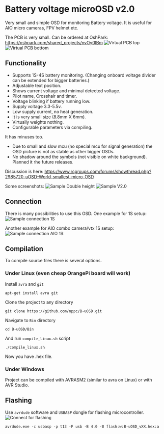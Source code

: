 # Battery voltage microOSD v2.0
Very small and simple OSD for monitoring Battery voltage. It is useful for AIO micro cameras, FPV helmet etc.

The PCB is very small. Can be ordered at OshPark: https://oshpark.com/shared_projects/nvOy0lBm
![Virtual PCB top](Images/PCB_Top.png)
![Virtual PCB bottom](Images/PCB_Bottom.png)

## Functionality
- Supports 1S-4S battery monitoring. (Changing onboard voltage divider can be extended for bigger batteries.)
- Adjustable text position.
- Shows current voltage and minimal detected voltage.
- Pilot name, Crosshair and timer.
- Voltage blinking if battery running low.
- Supply voltage 3.3-5.5v.
- Low supply current, no heat generation.
- It is very small size (8.8mm X 6mm).
- Virtually weights nothing.
- Configurable parameters via compiling.

It has minuses too.
- Due to small and slow mcu (no special mcu for signal generation) the OSD picture is not as stable as other bigger OSDs.
- No shadow around the symbols (not visible on white background). Planned it rhe future releases.

Discussion is here: https://www.rcgroups.com/forums/showthread.php?2985720-uOSD-World-smallest-micro-OSD

Some screenshots:
![Sample Double height](Images/Assembled_MCU_side.jpg)
![Sample V2.0](Images/SampleV20.jpg)

## Connection
There is many possibilities to use this OSD.
One example for 1S setup:
![Sample connection 1S](Images/1S_Connection.jpg)

Another example for AIO combo camera/vtx 1S setup:
![Sample connection AIO 1S](Images/1S_Connection_AIO.jpg)

## Compilation
To compile source files there is several options.
### Under Linux (even cheap OrangePi board will work)
Install `avra` and `git`
```
apt-get install avra git
```
Clone the project to any directory
```
git clone https://github.com/nppc/B-uOSD.git
```
Navigate to `Bin` directory
```
cd B-uOSD/Bin
```
And run `compile_linux.sh` script
```
./compile_linux.sh
```
Now you have .hex file.

### Under Windows
Project can be compiled with AVRASM2 (similar to avra on Linux) or with AVR Studio.

## Flashing
Use `avrdude` software and `USBASP` dongle for flashing microcontroller. 
![Connect for flashing](Images/Flashing_connections.png)
```
avrdude.exe -c usbasp -p t13 -P usb -B 4.0 -U flash:w:B-uOSD_vXX.hex:a
```
